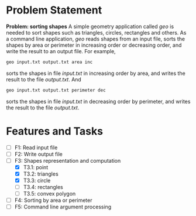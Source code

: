 # Problem Statement

**Problem: sorting shapes**
A simple geometry application called _geo_ is needed to sort shapes such as triangles, circles, rectangles and others. As a command line application, _geo_ reads shapes from an input file, sorts the shapes by area or perimeter in increasing order or decreasing order, and write the result to an output file. For example,
```bash
geo input.txt output.txt area inc
```
sorts the shapes in file _input.txt_ in increasing order by area, and writes the result to the file _output.txt_. And
```bash
geo input.txt output.txt perimeter dec
```
sorts the shapes in file _input.txt_ in decreasing order by perimeter, and writes the result to the file _output.txt_.

# Features and Tasks

- [ ] F1: Read input file
- [ ] F2: Write output file
- [ ] F3: Shapes representation and computation
    - [x] T3.1: point
    - [x] T3.2: triangles
    - [x] T3.3: circle
    - [ ] T3.4: rectangles
    - [ ] T3.5: convex polygon
- [ ] F4: Sorting by area or perimeter
- [ ] F5: Command line argument processing